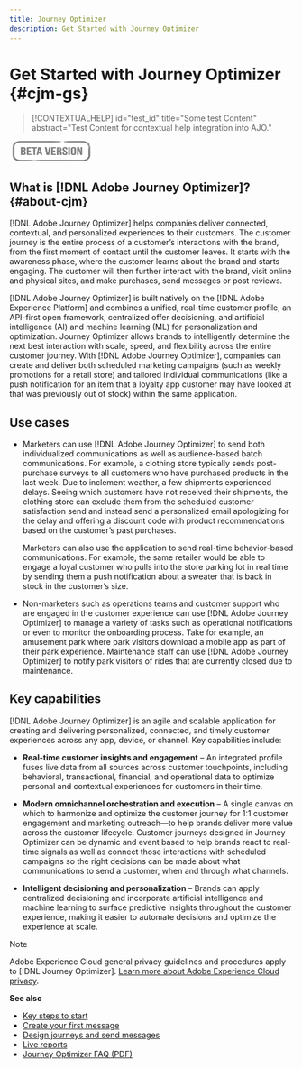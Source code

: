```yaml
---
title: Journey Optimizer
description: Get Started with Journey Optimizer
---
```

# Get Started with Journey Optimizer {#cjm-gs}

>[!CONTEXTUALHELP]
>id="test_id"
>title="Some test Content"
>abstract="Test Content for contextual help integration into AJO."

![](assets/do-not-localize/badge.png)

## What is [!DNL Adobe Journey Optimizer]?{#about-cjm}

[!DNL Adobe Journey Optimizer] helps companies deliver connected, contextual, and personalized experiences to their customers. The customer journey is the entire process of a customer’s interactions with the brand, from the first moment of contact until the customer leaves. It starts with the awareness phase, where the customer learns about the brand and starts engaging. The customer will then further interact with the brand, visit online and physical sites, and make purchases, send messages or post reviews.

[!DNL Adobe Journey Optimizer] is built natively on the [!DNL Adobe Experience Platform] and combines a unified, real-time customer profile, an API-first open framework, centralized offer decisioning, and artificial intelligence (AI) and machine learning (ML) for personalization and optimization. Journey Optimizer allows brands to intelligently determine the next best interaction with scale, speed, and flexibility across the entire customer journey. With [!DNL Adobe Journey Optimizer], companies can create and deliver both scheduled marketing campaigns (such as weekly promotions for a retail store) and tailored individual communications (like a push notification for an item that a loyalty app customer may have looked at that was previously out of stock) within the same application.

## Use cases

* Marketers can use [!DNL Adobe Journey Optimizer] to send both individualized communications as well as audience-based batch communications. For example, a clothing store typically sends post-purchase surveys to all customers who have purchased products in the last week. Due to inclement weather, a few shipments experienced delays. Seeing which customers have not received their shipments, the clothing store can exclude them from the scheduled customer satisfaction send and instead send a personalized email apologizing for the delay and offering a discount code with product recommendations based on the customer’s past purchases.
    
    Marketers can also use the application to send real-time behavior-based communications. For example, the same retailer would be able to engage a loyal customer who pulls into the store parking lot in real time by sending them a push notification about a sweater that is back in stock in the customer’s size.

* Non-marketers such as operations teams and customer support who are engaged in the customer experience can use [!DNL Adobe Journey Optimizer] to manage a variety of tasks such as operational notifications or even to monitor the onboarding process. Take for example, an amusement park where park visitors download a mobile app as part of their park experience. Maintenance staff can use [!DNL Adobe Journey Optimizer] to notify park visitors of rides that are currently closed due to maintenance.

## Key capabilities 

[!DNL Adobe Journey Optimizer] is an agile and scalable application for creating and delivering personalized, connected, and timely customer experiences across any app, device, or channel. Key capabilities include:

* **Real-time customer insights and engagement** – An integrated profile fuses live data from all sources across customer touchpoints, including behavioral, transactional, financial, and operational data to optimize personal and contextual experiences for customers in their time.

* **Modern omnichannel orchestration and execution** – A single canvas on which to harmonize and optimize the customer journey for 1:1 customer engagement and marketing outreach—to help brands deliver more value across the customer lifecycle. Customer journeys designed in Journey Optimizer can be dynamic and event based to help brands react to real-time signals as well as connect those interactions with scheduled campaigns so the right decisions can be made about what communications to send a customer, when and through what channels.

* **Intelligent decisioning and personalization** – Brands can apply centralized decisioning and incorporate artificial intelligence and machine learning to surface predictive insights throughout the customer experience, making it easier to automate decisions and optimize the experience at scale.

>[!NOTE]
>
>Adobe Experience Cloud general privacy guidelines and procedures apply to [!DNL Journey Optimizer]. [Learn more about Adobe Experience Cloud privacy](https://www.adobe.com/privacy/experience-cloud.html).


**See also**

* [Key steps to start](quick-start.md)
* [Create your first message](get-started-content.md)
* [Design journeys and send messages](building-journeys/journey-gs.md)
* [Live reports](reports/live-report.md)
* [Journey Optimizer FAQ (PDF)](assets/do-not-localize/AJO-FAQ.pdf)
